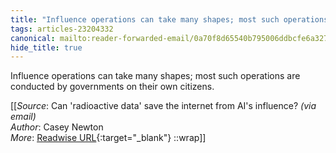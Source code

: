 ```yaml
---
title: "Influence operations can take many shapes; most such operations are ..."
tags: articles-23204332
canonical: mailto:reader-forwarded-email/0a70f8d65540b795006ddbcfe6a32738
hide_title: true
---
```


Influence operations can take many shapes; most such operations are conducted by governments on their own citizens.


[[_Source_: Can 'radioactive data' save the internet from AI's influence? _(via email)_<br>
_Author_: Casey Newton<br>
_More_: [Readwise URL](https://readwise.io/open/454949406){:target="_blank"}
::wrap]]